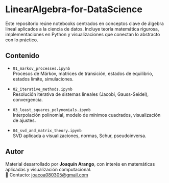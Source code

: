 # LinearAlgebra-for-DataScience

Este repositorio reúne notebooks centrados en conceptos clave de álgebra lineal aplicados a la ciencia de datos. Incluye teoría matemática rigurosa, implementaciones en Python y visualizaciones que conectan lo abstracto con lo práctico.  

## Contenido

- `01_markov_processes.ipynb`  
  Procesos de Márkov, matrices de transición, estados de equilibrio, estados límite, simulaciones.

- `02_iterative_methods.ipynb`  
  Resolución iterativa de sistemas lineales (Jacobi, Gauss-Seidel), convergencia.

- `03_least_squares_polynomials.ipynb`  
  Interpolación polinomial, modelo de mínimos cuadrados, visualización de ajustes.

- `04_svd_and_matrix_theory.ipynb`  
  SVD aplicada a visualizaciones, normas, Schur, pseudoinversa.

## Autor

Material desarrollado por **Joaquín Arango**, con interés en matemáticas aplicadas y visualización computacional.  
📧 Contacto: joacoa080305@gmail.com
